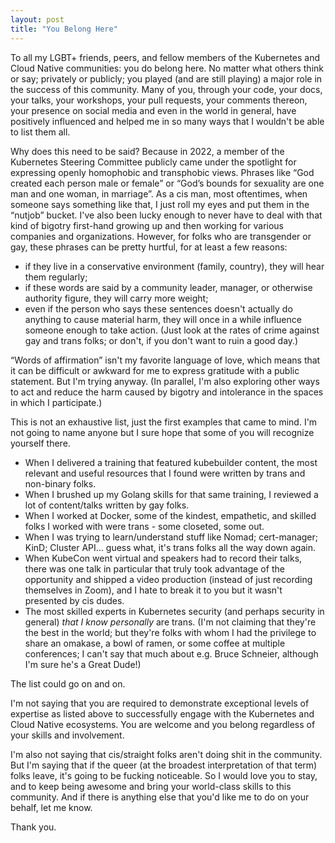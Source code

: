```yaml
---
layout: post
title: "You Belong Here"
---
```


To all my LGBT+ friends, peers, and fellow members of the Kubernetes and Cloud Native communities: you do belong here. No matter what others think or say; privately or publicly; you played (and are still playing) a major role in the success of this community. Many of you, through your code, your docs, your talks, your workshops, your pull requests, your comments thereon, your presence on social media and even in the world in general, have positively influenced and helped me in so many ways that I wouldn't be able to list them all.

Why does this need to be said? Because in 2022, a member of the Kubernetes Steering Committee publicly came under the spotlight for expressing openly homophobic and transphobic views. Phrases like “God created each person male or female” or “God’s bounds for sexuality are one man and one woman, in marriage”. As a cis man, most oftentimes, when someone says something like that, I just roll my eyes and put them in the “nutjob” bucket. I've also been lucky enough to never have to deal with that kind of bigotry first-hand growing up and then working for various companies and organizations. However, for folks who are transgender or gay, these phrases can be pretty hurtful, for at least a few reasons:

- if they live in a conservative environment (family, country), they will hear them regularly;
- if these words are said by a community leader, manager, or otherwise authority figure, they will carry more weight;
- even if the person who says these sentences doesn't actually do anything to cause material harm, they will once in a while influence someone enough to take action. (Just look at the rates of crime against gay and trans folks; or don't, if you don't want to ruin a good day.)

“Words of affirmation” isn't my favorite language of love, which means that it can be difficult or awkward for me to express gratitude with a public statement. But I'm trying anyway. (In parallel, I'm also exploring other ways to act and reduce the harm caused by bigotry and intolerance in the spaces in which I participate.)

This is not an exhaustive list, just the first examples that came to mind. I'm not going to name anyone but I sure hope that some of you will recognize yourself there.

- When I delivered a training that featured kubebuilder content, the most relevant and useful resources that I found were written by trans and non-binary folks.
- When I brushed up my Golang skills for that same training, I reviewed a lot of content/talks written by gay folks.
- When I worked at Docker, some of the kindest, empathetic, and skilled folks I worked with were trans - some closeted, some out.
- When I was trying to learn/understand stuff like Nomad; cert-manager; KinD; Cluster API… guess what, it's trans folks all the way down again.
- When KubeCon went virtual and speakers had to record their talks, there was one talk in particular that truly took advantage of the opportunity and shipped a video production (instead of just recording themselves in Zoom), and I hate to break it to you but it wasn't presented by cis dudes.
- The most skilled experts in Kubernetes security (and perhaps security in general) *that I know personally* are trans. (I'm not claiming that they're the best in the world; but they're folks with whom I had the privilege to share an omakase, a bowl of ramen, or some coffee at multiple conferences; I can't say that much about e.g. Bruce Schneier, although I'm sure he's a Great Dude!)

The list could go on and on.

I'm not saying that you are required to demonstrate exceptional levels of expertise as listed above to successfully engage with the Kubernetes and Cloud Native ecosystems. You are welcome and you belong regardless of your skills and involvement.

I'm also not saying that cis/straight folks aren't doing shit in the community. But I'm saying that if the queer (at the broadest interpretation of that term) folks leave, it's going to be fucking noticeable. So I would love you to stay, and to keep being awesome and bring your world-class skills to this community. And if there is anything else that you'd like me to do on your behalf, let me know.

Thank you.
